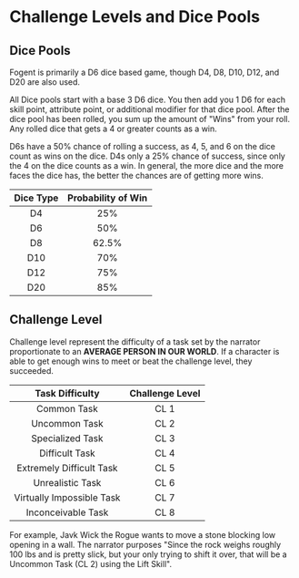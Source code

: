 # Challenge Levels and Dice Pools

## Dice Pools

Fogent is primarily a D6 dice based game, though D4, D8, D10, D12, and D20 are also used.

All Dice pools start with a base 3 D6 dice. You then add you 1 D6 for each skill point, attribute point, or additional modifier for that dice pool. After the dice pool has been rolled, you sum up the amount of "Wins" from your roll. Any rolled dice that gets a 4 or greater counts as a win.

D6s have a 50% chance of rolling a success, as 4, 5, and 6 on the dice count as wins on the dice. D4s only a 25% chance of success, since only the 4 on the dice counts as a win. In general, the more dice and the more faces the dice has, the better the chances are of getting more wins.

| Dice Type | Probability of Win |
| :-------: | :----------------: |
|    D4    |        25%        |
|    D6    |        50%        |
|    D8    |       62.5%       |
|    D10    |        70%        |
|    D12    |        75%        |
|    D20    |        85%        |


## Challenge Level

Challenge level represent the difficulty of a task set by the narrator proportionate to an **AVERAGE PERSON IN OUR WORLD**. If a character is able to get enough wins to meet or beat the challenge level, they succeeded.

|      Task Difficulty      | Challenge Level |
| :-----------------------: | :-------------: |
|        Common Task        |      CL 1      |
|       Uncommon Task       |      CL 2      |
|     Specialized Task     |      CL 3      |
|      Difficult Task      |      CL 4      |
| Extremely Difficult Task |      CL 5      |
|     Unrealistic Task     |      CL 6      |
| Virtually Impossible Task |      CL 7      |
|    Inconceivable Task    |      CL 8      |

For example, Javk Wick the Rogue wants to move a stone blocking low opening in a wall. The narrator purposes "Since the rock weighs roughly 100 lbs and is pretty slick, but your only trying to shift it over, that will be a Uncommon Task (CL 2) using the Lift Skill".
